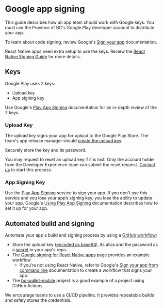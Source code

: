 # Google app signing

This guide describes how an app team should work with Google keys. You must use the Province of BC's Google Play developer account to distribute your app.

To learn about code signing, review Google's [Sign your app](https://developer.android.com/studio/publish/app-signing) documentation.


React Native apps need extra setup to use the keys. Review the [React Native Signing Guide](google_react_native_signing.md) for more details.

## Keys
Google Play uses 2 keys:

- Upload key
- App signing key 

Use Google's [Play App Signing](https://developer.android.com/studio/publish/app-signing#app-signing-google-play) documentation for an in-depth review of the 2 keys.

### Upload Key

The upload key signs your app for upload to the Google Play Store. The team's app release manager should [create the upload key](https://developer.android.com/studio/publish/app-signing#sign-apk). 

Securely store the key and its password. 


You may request to reset an upload key if it is lost. Only the account holder from the Developer Experience team can submit the reset request. [Contact us](contact.md) to start this process.



### App Signing Key

Use the [Play App Signing](https://developer.android.com/studio/publish/app-signing#app-signing-google-play) service to sign your app. If you don't use this service and you lose your app’s signing key, you lose the ability to update your app. Google's [Using Play App Signing](https://developer.android.com/studio/publish/app-signing#enroll) documentation describes how to set it up for your app.


## Automated build and signing

Automate your app's build and signing process by using a [GitHub workflow](](https://docs.github.com/en/actions)):

- Store the upload key ([encoded as base64](https://docs.github.com/en/actions/security-guides/encrypted-secrets#storing-base64-binary-blobs-as-secrets)), its alias and the password as a [secret](https://docs.github.com/en/actions/security-guides/encrypted-secrets) in your app's repo. 
- The [Google signing for React Native apps](google_react_native_signing.md#github-action) page provides an example workflow
  - If you're not using React Native, refer to Google's [Sign your app from command line](https://developer.android.com/build/building-cmdline) documentation to create a workflow that signs your app.
- The [bc-wallet-mobile](https://github.com/bcgov/bc-wallet-mobile/blob/main/.github/workflows/main.yaml) project is a good example of a project using GitHub Actions.

We encourage teams to use a CI/CD pipeline. It provides repeatable builds and safely stores the credentials.
